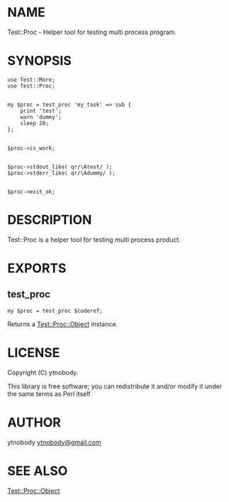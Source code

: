 # NAME

Test::Proc - Helper tool for testing multi process program.

# SYNOPSIS

    use Test::More;
    use Test::Proc;
    

    my $proc = test_proc 'my_task' => sub {
        print 'test';
        warn 'dummy';
        sleep 20;
    };
    

    $proc->is_work;
    

    $proc->stdout_like( qr/\Atest/ );
    $proc->stderr_like( qr/\Adummy/ );
    

    $proc->exit_ok;



# DESCRIPTION

Test::Proc is a helper tool for testing multi process product.

# EXPORTS

## test\_proc

    my $proc = test_proc $coderef;

Returns a [Test::Proc::Object](http://search.cpan.org/perldoc?Test::Proc::Object) instance.

# LICENSE

Copyright (C) ytnobody.

This library is free software; you can redistribute it and/or modify
it under the same terms as Perl itself.

# AUTHOR

ytnobody <ytnobody@gmail.com>

# SEE ALSO

[Test::Proc::Object](http://search.cpan.org/perldoc?Test::Proc::Object)
